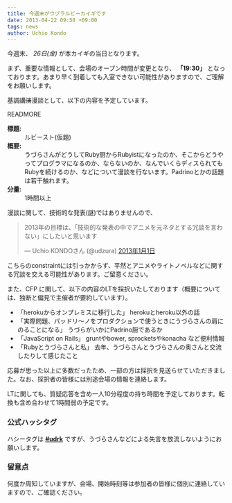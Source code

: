 ```yaml
---
title: 今週末がウヅラルビーカイギです
date: 2013-04-22 09:58 +09:00
tags: news
author: Uchio Kondo
---
```


今週末、 *26日(金)* が本カイギの当日となります。

まず、重要な情報として、会場のオープン時間が変更となり、 **「19:30」** となっております。あまり早く到着しても入室できない可能性がありますので、ご理解をお願いします。

基調<del>講演</del>漫談として、以下の内容を予定しています。

READMORE

<dl>
<dt><strong>標題:</strong></dt>
<dd>ルビースト(仮題)</dd>
<dt><strong>概要:</strong></dt>
<dd>うづらさんがどうしてRuby厨からRubyistになったのか、そこからどうやってプログラマになるのか、ならないのか、なんでいくらディスられてもRubyを続けるのか、などについて漫談を行ないます。Padrinoとかの話題は若干触れます。
</dd>
<dt><strong>分量:</strong></dt>
<dd>1時間以上</dd>
</dl>

漫談に関して、技術的な発表(謎)ではありませんので、

<blockquote class="twitter-tweet" lang="ja"><p>2013年の目標は、「技術的な発表の中でアニメを元ネタとする冗談を言わない」にしたいと思います</p>&mdash; Uchio KONDOさん (@udzura) <a href="https://twitter.com/udzura/status/286253204314931200">2013年1月1日</a></blockquote>

こちらのconstraintには引っかからず、平然とアニメやライトノベルなどに関する冗談を交える可能性があります。ご留意ください。

また、CFP に関して、以下の内容のLTを採択いたしております（概要については、独断と偏見で主催者が要約しています）。

* 「herokuからオンプレミスに移行した」 herokuとheroku以外の話
* 「実際問題、パッドリ〜ノをプロダクションで使うときにうづらさんの肩にのることになる」 うづらがいかにPadrino厨であるか
* 「JavaScript on Rails」 gruntやbower, sprocketsやkonacha など便利情報
* 「Rubyとうづらさんと私」 去年、うづらさんとうづらさんの奥さんと交流したりして感じたこと

応募が思った以上に多数だったため、一部の方は採択を見送らせていただきました。なお、採択者の皆様には別途会場の情報を連絡します。

LTに関しても、質疑応答を含め一人10分程度の持ち時間を予定しております。転換も含め合わせて1時間弱の予定です。

### 公式ハッシタグ

ハシータグは [**#udrk**](https://twitter.com/search?q=udrk&src=typd) ですが、うづらさんなどによる失言を放流しないようにお願いします。

### 留意点

何度か周知していますが、会場、開始時刻等は参加者の皆様に個別に連絡していますので、ご確認ください。

